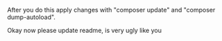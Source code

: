 After you do this apply changes with "composer update" and "composer dump-autoload".

Okay now please update readme, is very ugly like you
